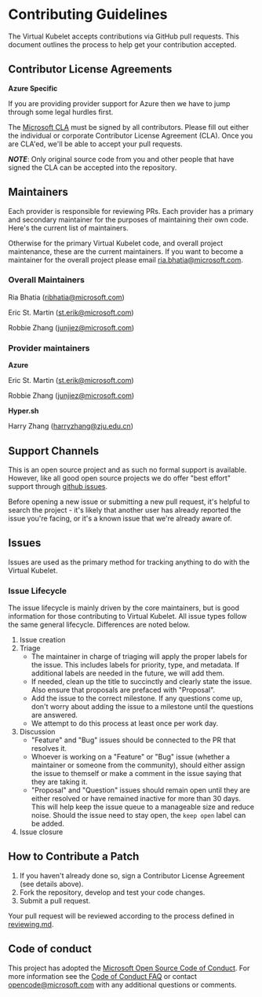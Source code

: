 # Contributing Guidelines

The Virtual Kubelet accepts contributions via GitHub pull requests. This document outlines the process to help get your contribution
accepted.

## Contributor License Agreements

**Azure Specific**

If you are providing provider support for Azure then we have to jump through some legal hurdles first.

The [Microsoft CLA](https://cla.microsoft.com/) must be signed by all
contributors. Please fill out either the individual or corporate Contributor
License Agreement (CLA). Once you are CLA'ed, we'll be able to accept your pull
requests.

***NOTE***: Only original source code from you and other people that have
signed the CLA can be accepted into the repository.

## Maintainers

Each provider is responsible for reviewing PRs. Each provider has a primary and secondary maintainer for the purposes of maintaining their own code.
Here's the current list of maintainers.

Otherwise for the primary Virtual Kubelet code, and overall project maintenance, these are the current maintainers. If you want to become a maintainer for the overall project please email ria.bhatia@microsoft.com.

### Overall Maintainers

Ria Bhatia (ribhatia@microsoft.com)

Eric St. Martin (st.erik@microsoft.com)

Robbie Zhang (junjiez@microsoft.com)

### Provider maintainers

**Azure**

Eric St. Martin (st.erik@microsoft.com)

Robbie Zhang (junjiez@microsoft.com)

**Hyper.sh**

Harry Zhang (harryzhang@zju.edu.cn)

## Support Channels

This is an open source project and as such no formal support is available.
However, like all good open source projects we do offer "best effort" support
through [github issues](https://github.com/virtual-kubelet/virtual-kubelet).

Before opening a new issue or submitting a new pull request, it's helpful to
search the project - it's likely that another user has already reported the
issue you're facing, or it's a known issue that we're already aware of.

## Issues

Issues are used as the primary method for tracking anything to do with the
Virtual Kubelet.

### Issue Lifecycle

The issue lifecycle is mainly driven by the core maintainers, but is good
information for those contributing to Virtual Kubelet. All issue types
follow the same general lifecycle. Differences are noted below.

1. Issue creation
1. Triage
    - The maintainer in charge of triaging will apply the proper labels for the
    issue. This includes labels for priority, type, and metadata. If additional
    labels are needed in the future, we will add them.
    - If needed, clean up the title to succinctly and clearly state the issue.
    Also ensure that proposals are prefaced with "Proposal".
    - Add the issue to the correct milestone. If any questions come up, don't
    worry about adding the issue to a milestone until the questions are
    answered.
    - We attempt to do this process at least once per work day.
1. Discussion
    - "Feature" and "Bug" issues should be connected to the PR that resolves it.
    - Whoever is working on a "Feature" or "Bug" issue (whether a maintainer or
    someone from the community), should either assign the issue to themself or
    make a comment in the issue saying that they are taking it.
    - "Proposal" and "Question" issues should remain open until they are
    either resolved or have remained inactive for more than 30 days. This will
    help keep the issue queue to a manageable size and reduce noise. Should the
    issue need to stay open, the `keep open` label can be added.
1. Issue closure

## How to Contribute a Patch

1. If you haven't already done so, sign a Contributor License Agreement
(see details above).
2. Fork the repository, develop and test your code changes.
3. Submit a pull request.

Your pull request will be reviewed according to the process defined in
[reviewing.md](./reviewing.md).

## Code of conduct

This project has adopted the
[Microsoft Open Source Code of Conduct](https://opensource.microsoft.com/codeofconduct/).
For more information see the
[Code of Conduct FAQ](https://opensource.microsoft.com/codeofconduct/faq) or
contact [opencode@microsoft.com](mailto:opencode@microsoft.com) with any
additional questions or comments.
